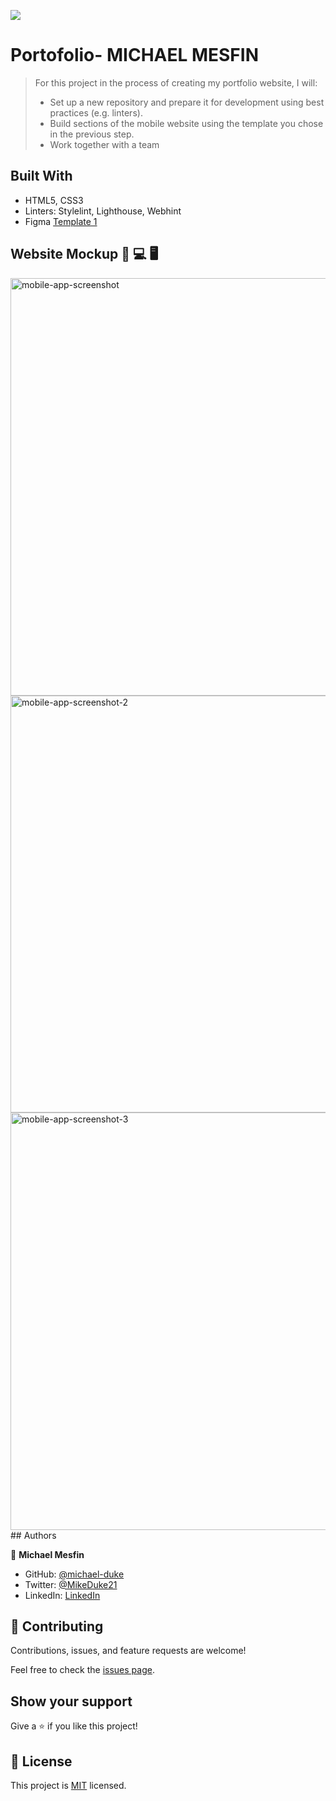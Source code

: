 ![](https://img.shields.io/badge/Microverse-blueviolet)

# Portofolio- MICHAEL MESFIN

> For this project in the process of creating my portfolio website, I will:
>
> - Set up a new repository and prepare it for development using best practices (e.g. linters).
> - Build sections of the mobile website using the template you chose in the previous step.
> - Work together with a team

## Built With

- HTML5, CSS3
- Linters: Stylelint, Lighthouse, Webhint
- Figma [Template 1](https://www.figma.com/file/l7SqJ3ZfkAKih9sFxvWSR4/Microverse-Student-Project-1?node-id=1%3A468)

## Website Mockup 📱 💻 🖥️

<img width="668" alt="mobile-app-screenshot" src="https://user-images.githubusercontent.com/84629565/177395064-bca5655a-2715-4d93-9d22-8f4946c2714c.png">
<img width="667" alt="mobile-app-screenshot-2" src="https://user-images.githubusercontent.com/84629565/177395072-14b694f7-309c-4d64-a8a3-d47a1c330779.png">
<img width="668" alt="mobile-app-screenshot-3" src="https://user-images.githubusercontent.com/84629565/177396249-ed0a871b-af80-4b74-a0df-4ee102afd439.png">
## Authors

👤 **Michael Mesfin**

- GitHub: [@michael-duke](https://github.com/michael-duke)
- Twitter: [@MikeDuke21](https://twitter.com/MikeDuke21)
- LinkedIn: [LinkedIn](https://linkedin.com/in/https://www.linkedin.com/in/michael-21-duke/)

## 🤝 Contributing

Contributions, issues, and feature requests are welcome!

Feel free to check the [issues page](../../issues/).

## Show your support

Give a ⭐️ if you like this project!

## 📝 License

This project is [MIT](./MIT.md) licensed.
